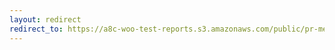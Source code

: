 ```yaml
---
layout: redirect
redirect_to: https://a8c-woo-test-reports.s3.amazonaws.com/public/pr-merge/44603/api/index.html
---
```

